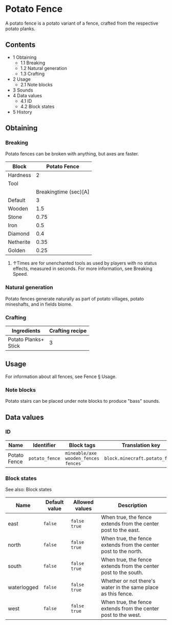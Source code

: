 # Potato Fence
A potato fence is a potato variant of a fence, crafted from the respective potato planks.

## Contents
- 1 Obtaining
	- 1.1 Breaking
	- 1.2 Natural generation
	- 1.3 Crafting
- 2 Usage
	- 2.1 Note blocks
- 3 Sounds
- 4 Data values
	- 4.1 ID
	- 4.2 Block states
- 5 History

## Obtaining
### Breaking
Potato fences can be broken with anything, but axes are faster.

| Block     | Potato Fence          |
|-----------|-----------------------|
| Hardness  | 2                     |
| Tool      |                       |
|           | Breakingtime (sec)[A] |
| Default   | 3                     |
| Wooden    | 1.5                   |
| Stone     | 0.75                  |
| Iron      | 0.5                   |
| Diamond   | 0.4                   |
| Netherite | 0.35                  |
| Golden    | 0.25                  |

1. ↑Times are for unenchanted tools as used by players with no status effects, measured in seconds. For more information, see Breaking Speed.

### Natural generation
Potato fences generate naturally as part of potato villages, potato mineshafts, and in fields biome.

### Crafting
| Ingredients              | Crafting recipe |
|--------------------------|-----------------|
| Potato Planks+<br/>Stick | 3               |

## Usage
For information about all fences, see Fence § Usage.

### Note blocks
Potato stairs can be placed under note blocks to produce "bass" sounds.

## Data values
### ID
| Name         | Identifier     | Block tags                                      | Translation key                |
|--------------|----------------|-------------------------------------------------|--------------------------------|
| Potato Fence | `potato_fence` | `mineable/axe`<br/>`wooden_fences`<br/>`fences` | `block.minecraft.potato_fence` |

### Block states
See also: Block states

| Name        | Default value | Allowed values     | Description                                                     |
|-------------|---------------|--------------------|-----------------------------------------------------------------|
| east        | `false`       | `false`<br/>`true` | When true, the fence extends from the center post to the east.  |
| north       | `false`       | `false`<br/>`true` | When true, the fence extends from the center post to the north. |
| south       | `false`       | `false`<br/>`true` | When true, the fence extends from the center post to the south. |
| waterlogged | `false`       | `false`<br/>`true` | Whether or not there's water in the same place as this fence.   |
| west        | `false`       | `false`<br/>`true` | When true, the fence extends from the center post to the west.  |

